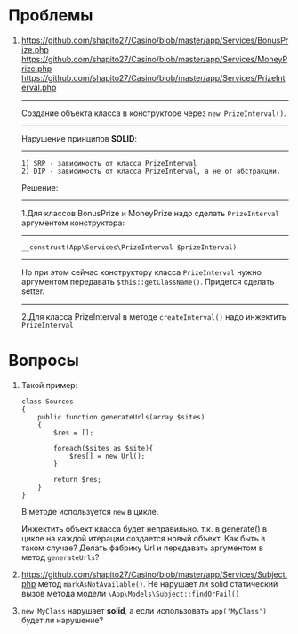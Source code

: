 Проблемы
=====================
1.  https://github.com/shapito27/Casino/blob/master/app/Services/BonusPrize.php
	https://github.com/shapito27/Casino/blob/master/app/Services/MoneyPrize.php
	https://github.com/shapito27/Casino/blob/master/app/Services/PrizeInterval.php
	***
	Создание объекта класса в конструкторе через ```new PrizeInterval()```.
	***
	Нарушение принципов **SOLID**:
	***
		1) SRP - зависимость от класса PrizeInterval
		2) DIP - зависимость от класса PrizeInterval, а не от абстракции.
	Решение:
	***
	1.Для классов BonusPrize и MoneyPrize надо сделать ```PrizeInterval``` аргументом конструктора:
    ***
    ```__construct(App\Services\PrizeInterval $prizeInterval)```
    ***
    Но при этом сейчас конструктору класса ```PrizeInterval``` нужно аргументом передавать ```$this::getClassName()```. Придется сделать setter.
    ***
    2.Для класса PrizeInterval в методе ```createInterval()``` надо инжектить ```PrizeInterval```

Вопросы
=====================
1. Такой пример:
    
    ```
    class Sources
    {
        public function generateUrls(array $sites)
        {
            $res = [];
            
            foreach($sites as $site){
                $res[] = new Url();
            }
   
            return $res;
        }
    }
    ```
    В методе используется ```new``` в цикле. 
    
    Инжектить объект класса будет неправильно. т.к. в generate() в цикле на каждой итерации создается новый объект. Как быть в таком случае?
    Делать фабрику Url и передавать аргументом в метод ```generateUrls```?
2. https://github.com/shapito27/Casino/blob/master/app/Services/Subject.php
метод ```markAsNotAvailable()```.
Не нарушает ли solid статический вызов метода модели 
```\App\Models\Subject::findOrFail()```
3. ```new MyClass``` нарушает **solid**, а если использовать ```app('MyClass')``` будет ли нарушение?